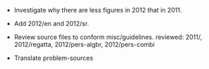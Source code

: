 * Investigate why there are less figures in 2012 that in 2011.
* Add 2012/en and 2012/sr.
* Review source files to conform misc/guidelines.
  reviewed: 2011/, 2012/regatta, 2012/pers-algbr, 2012/pers-combi

* Translate problem-sources


